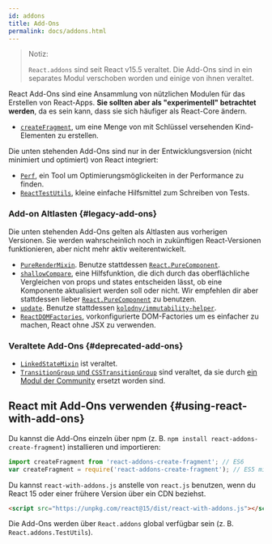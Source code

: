```yaml
---
id: addons
title: Add-Ons
permalink: docs/addons.html
---
```


> Notiz:
>
> `React.addons` sind seit React v15.5 veraltet. Die Add-Ons sind in ein separates Modul verschoben worden und einige von ihnen veraltet.

React Add-Ons sind eine Ansammlung von nützlichen Modulen für das Erstellen von React-Apps. **Sie sollten aber als "experimentell" betrachtet werden**, da es sein kann, dass sie sich häufiger als React-Core ändern.

- [`createFragment`](/docs/create-fragment.html), um eine Menge von mit Schlüssel versehenden Kind-Elementen zu erstellen.

Die unten stehenden Add-Ons sind nur in der Entwicklungsversion (nicht minimiert und optimiert) von React integriert:

- [`Perf`](/docs/perf.html), ein Tool um Optimierungsmöglickeiten in der Performance zu finden.
- [`ReactTestUtils`](/docs/test-utils.html), kleine einfache Hilfsmittel zum Schreiben von Tests.

###  Add-on Altlasten {#legacy-add-ons}

Die unten stehenden Add-Ons gelten als Altlasten aus vorherigen Versionen. Sie werden wahrscheinlich noch in zukünftigen React-Versionen funktionieren, aber nicht mehr aktiv weiterentwickelt.

- [`PureRenderMixin`](/docs/pure-render-mixin.html). Benutze stattdessen [`React.PureComponent`](/docs/react-api.html#reactpurecomponent).
- [`shallowCompare`](/docs/shallow-compare.html), eine Hilfsfunktion, die dich durch das oberflächliche Vergleichen von props und states entscheiden lässt, ob eine Komponente aktualisiert werden soll oder nicht. Wir empfehlen dir aber stattdessen lieber  [`React.PureComponent`](/docs/react-api.html#reactpurecomponent) zu benutzen.
- [`update`](/docs/update.html). Benutze stattdessen [`kolodny/immutability-helper`](https://github.com/kolodny/immutability-helper).
- [`ReactDOMFactories`](https://www.npmjs.com/package/react-dom-factories), vorkonfigurierte DOM-Factories um es einfacher zu machen, React ohne JSX zu verwenden.

### Veraltete Add-Ons {#deprecated-add-ons}

- [`LinkedStateMixin`](/docs/two-way-binding-helpers.html) ist veraltet.
- [`TransitionGroup` und `CSSTransitionGroup`](/docs/animation.html) sind veraltet, da sie durch [ein Modul der Community](https://github.com/reactjs/react-transition-group/tree/v1-stable) ersetzt worden sind.

## React mit Add-Ons verwenden {#using-react-with-add-ons}

Du kannst die Add-Ons einzeln über npm (z. B. `npm install react-addons-create-fragment`) installieren und importieren:

```javascript
import createFragment from 'react-addons-create-fragment'; // ES6
var createFragment = require('react-addons-create-fragment'); // ES5 mit npm
```
Du kannst `react-with-addons.js` anstelle von `react.js` benutzen, wenn du React 15 oder einer frühere Version über ein CDN beziehst.

```html
<script src="https://unpkg.com/react@15/dist/react-with-addons.js"></script>
```

Die Add-Ons werden über `React.addons` global verfügbar sein (z. B. `React.addons.TestUtils`).
